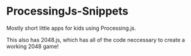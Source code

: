 # ProcessingJs-Snippets

Mostly short little apps for kids using Processing.js. 

This also has 2048.js, which has all of the code neccessary to create a working 2048 game!
